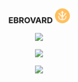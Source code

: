<h3 align="center">EBROVARD  <img style="margin:auto;" src="logo.png" width="30"> </h3>

  <p align="center">
    <img src="http://badge42.herokuapp.com/api/stats/ebrovard?privacyEmail=true" width="700" />
  </p>
  
  <p align="center">
    <img src="https://github-readme-stats.vercel.app/api?username=edoardo2721&count_private=true&show_icons=true&hide=issues&hide_border=true&theme=slateorange""https://github.com/edoardo2721?tab=repositories" width="500" />
  </p>

  <p align="center">
    <img src="https://github-readme-stats.vercel.app/api/top-langs/?username=edoardo2721&hide_border=true&theme=slateorange""https://github.com/edoardo2721?tab=repositories" width="500" />
  </p>

<!--
**edoardo2721/edoardo2721** is a ✨ _special_ ✨ repository because its `README.md` (this file) appears on your GitHub profile.

Here are some ideas to get you started:

- 🔭 I’m currently working on ...
- 🌱 I’m currently learning ...
- 👯 I’m looking to collaborate on ...
- 🤔 I’m looking for help with ...
- 💬 Ask me about ...
- 📫 How to reach me: ...
- 😄 Pronouns: ...
- ⚡ Fun fact: ...
-->
